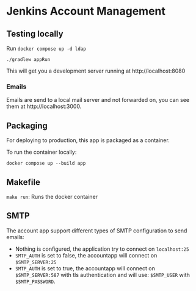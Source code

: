 # Jenkins Account Management

## Testing locally

Run `docker compose up -d ldap`

```shell
./gradlew appRun
```

This will get you a development server running at http://localhost:8080

### Emails

Emails are send to a local mail server and not forwarded on, you can see them at http://localhost:3000.

## Packaging

For deploying to production, this app is packaged as a container.

To run the container locally:

```shell
docker compose up --build app
```

## Makefile

`make run`: Runs the docker container

## SMTP

The account app support different types of SMTP configuration to send emails:

* Nothing is configured, the application try to connect on `localhost:25`
* `SMTP_AUTH` is set to false, the accountapp will connect on `$SMTP_SERVER:25`
* `SMTP_AUTH` is set to true, the accountapp will connect on `$SMTP_SERVER:587` with tls authentication
  and will use: `$SMTP_USER` with `$SMTP_PASSWORD`.

